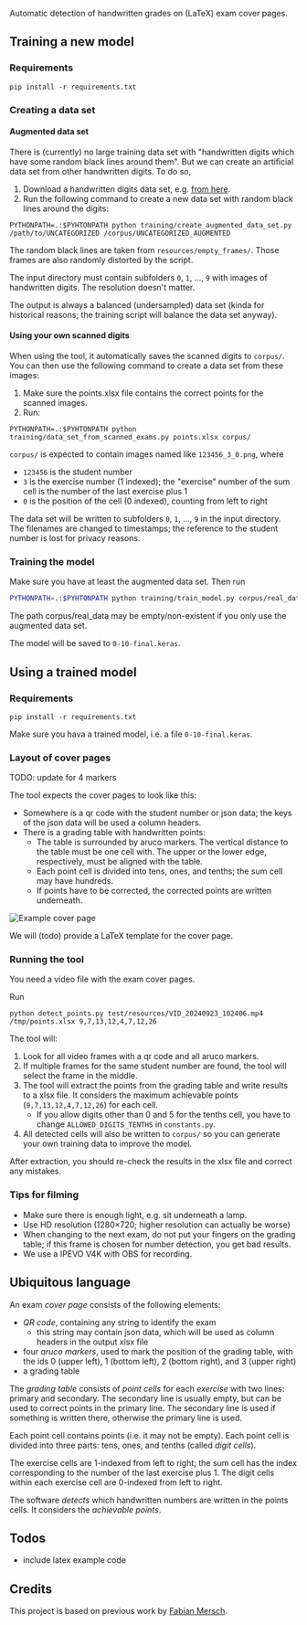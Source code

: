 Automatic detection of handwritten grades on (LaTeX) exam cover pages.

## Training a new model

### Requirements

```
pip install -r requirements.txt
```

### Creating a data set

#### Augmented data set

There is (currently) no large training data set with "handwritten digits which have some random black lines around them".
But we can create an artificial data set from other handwritten digits. To do so,

1. Download a handwritten digits data set, e.g. [from here](https://github.com/kensanata/numbers/tree/master/UNCATEGORIZED).
2. Run the following command to create a new data set with random black lines around the digits:
```
PYTHONPATH=.:$PYHTONPATH python training/create_augmented_data_set.py /path/to/UNCATEGORIZED /corpus/UNCATEGORIZED_AUGMENTED
```

The random black lines are taken from `resources/empty_frames/`. Those frames are also randomly distorted by the script.

The input directory must contain subfolders `0`, `1`, ..., `9` with images of handwritten digits. The resolution doesn't matter.

The output is always a balanced (undersampled) data set (kinda for historical reasons; the training script will balance the data set anyway).

#### Using your own scanned digits

When using the tool, it automatically saves the scanned digits to `corpus/`. You can then use the following command to create a data set from these images:

1. Make sure the points.xlsx file contains the correct points for the scanned images.
2. Run:
```
PYTHONPATH=.:$PYHTONPATH python training/data_set_from_scanned_exams.py points.xlsx corpus/
``` 

`corpus/` is expected to contain images named like `123456_3_0.png`, where
* `123456` is the student number
* `3` is the exercise number (1 indexed); the "exercise" number of the sum cell is the number of the last exercise plus 1
* `0` is the position of the cell (0 indexed), counting from left to right

The data set will be written to subfolders `0`, `1`, ..., `9` in the input directory. The filenames are changed to timestamps; the reference to the student number is lost for privacy reasons.

### Training the model

Make sure you have at least the augmented data set. Then run
```bash
PYTHONPATH=.:$PYHTONPATH python training/train_model.py corpus/real_data corpus/UNCAT_AUGMENTED
```

The path corpus/real_data may be empty/non-existent if you only use the augmented data set.

The model will be saved to `0-10-final.keras`.

## Using a trained model

### Requirements

```
pip install -r requirements.txt
```

Make sure you hava a trained model, i.e. a file `0-10-final.keras`.

### Layout of cover pages

TODO: update for 4 markers

The tool expects the cover pages to look like this:
- Somewhere is a qr code with the student number or json data; the keys of the json data will be used a column headers.
- There is a grading table with handwritten points:
  - The table is surrounded by aruco markers. The vertical distance to the table must be one cell with. The upper or the lower edge, respectively, must be aligned with the table.
  - Each point cell is divided into tens, ones, and tenths; the sum cell may have hundreds.
  - If points have to be corrected, the corrected points are written underneath.

![Example cover page](test/resources/example_cover_page.png)

We will (todo) provide a LaTeX template for the cover page.

### Running the tool

You need a video file with the exam cover pages.

Run
```
python detect_points.py test/resources/VID_20240923_102406.mp4 /tmp/points.xlsx 9,7,13,12,4,7,12,26
```

The tool will:
1. Look for all video frames with a qr code and all aruco markers.
2. If multiple frames for the same student number are found, the tool will select the frame in the middle.
3. The tool will extract the points from the grading table and write results to a xlsx file. It considers the maximum achievable points (`9,7,13,12,4,7,12,26`) for each cell.
    * If you allow digits other than 0 and 5 for the tenths cell, you have to change `ALLOWED_DIGITS_TENTHS` in `constants.py`.
4. All detected cells will also be written to `corpus/` so you can generate your own training data to improve the model.

After extraction, you should re-check the results in the xlsx file and correct any mistakes.

### Tips for filming

- Make sure there is enough light, e.g. sit underneath a lamp.
- Use HD resolution (1280×720; higher resolution can actually be worse)
- When changing to the next exam, do not put your fingers on the grading table; if this frame is chosen for number detection, you get bad results.
- We use a IPEVO V4K with OBS for recording.

## Ubiquitous language

An exam *cover page* consists of the following elements:
- *QR code*, containing any string to identify the exam
  - this string may contain json data, which will be used as column headers in the output xlsx file
- four *aruco markers*, used to mark the position of the grading table, with the ids 0 (upper left), 1 (bottom left), 2 (bottom right), and 3 (upper right)
- a grading table

The *grading table* consists of *point cells* for each *exercise* with two lines: primary and secondary.
The secondary line is usually empty, but can be used to correct points in the primary line. The secondary line is used if something is written there, otherwise the primary line is used.

Each point cell contains points (i.e. it may not be empty). Each point cell is divided into three parts: tens, ones, and tenths (called *digit cells*).

The exercise cells are 1-indexed from left to right; the sum cell has the index corresponding to the number of the last exercise plus 1.
The digit cells within each exercise cell are 0-indexed from left to right.

The software *detects* which handwritten numbers are written in the points cells. It considers the *achievable points*.

## Todos

* include latex example code

## Credits

This project is based on previous work by [Fabian Mersch](https://publications.cs.hhu.de/Mersch2024.html).
